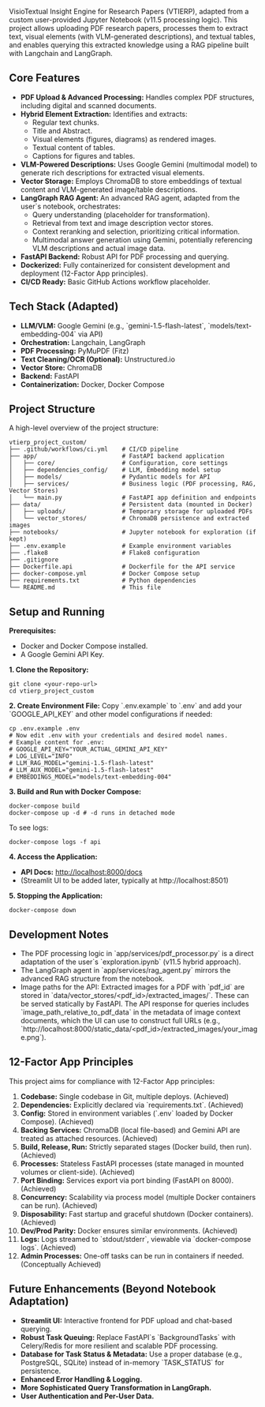VisioTextual Insight Engine for Research Papers (VTIERP), adapted from a custom user-provided Jupyter Notebook (v11.5 processing logic). This project allows uploading PDF research papers, processes them to extract text, visual elements (with VLM-generated descriptions), and textual tables, and enables querying this extracted knowledge using a RAG pipeline built with Langchain and LangGraph.

## Core Features

*   **PDF Upload &amp; Advanced Processing:** Handles complex PDF structures, including digital and scanned documents.
*   **Hybrid Element Extraction:** Identifies and extracts:
    *   Regular text chunks.
    *   Title and Abstract.
    *   Visual elements (figures, diagrams) as rendered images.
    *   Textual content of tables.
    *   Captions for figures and tables.
*   **VLM-Powered Descriptions:** Uses Google Gemini (multimodal model) to generate rich descriptions for extracted visual elements.
*   **Vector Storage:** Employs ChromaDB to store embeddings of textual content and VLM-generated image/table descriptions.
*   **LangGraph RAG Agent:** An advanced RAG agent, adapted from the user&grave;s notebook, orchestrates:
    *   Query understanding (placeholder for transformation).
    *   Retrieval from text and image description vector stores.
    *   Context reranking and selection, prioritizing critical information.
    *   Multimodal answer generation using Gemini, potentially referencing VLM descriptions and actual image data.
*   **FastAPI Backend:** Robust API for PDF processing and querying.
*   **Dockerized:** Fully containerized for consistent development and deployment (12-Factor App principles).
*   **CI/CD Ready:** Basic GitHub Actions workflow placeholder.

## Tech Stack (Adapted)

*   **LLM/VLM:** Google Gemini (e.g., &grave;gemini-1.5-flash-latest&grave;, &grave;models/text-embedding-004&grave; via API)
*   **Orchestration:** Langchain, LangGraph
*   **PDF Processing:** PyMuPDF (Fitz)
*   **Text Cleaning/OCR (Optional):** Unstructured.io
*   **Vector Store:** ChromaDB
*   **Backend:** FastAPI
*   **Containerization:** Docker, Docker Compose

## Project Structure

A high-level overview of the project structure:

    vtierp_project_custom/
    ├── .github/workflows/ci.yml    # CI/CD pipeline
    ├── app/                        # FastAPI backend application
    │   ├── core/                   # Configuration, core settings
    │   ├── dependencies_config/    # LLM, Embedding model setup
    │   ├── models/                 # Pydantic models for API
    │   ├── services/               # Business logic (PDF processing, RAG, Vector Stores)
    │   └── main.py                 # FastAPI app definition and endpoints
    ├── data/                       # Persistent data (mounted in Docker)
    │   ├── uploads/                # Temporary storage for uploaded PDFs
    │   └── vector_stores/          # ChromaDB persistence and extracted images
    ├── notebooks/                  # Jupyter notebook for exploration (if kept)
    ├── .env.example                # Example environment variables
    ├── .flake8                     # Flake8 configuration
    ├── .gitignore
    ├── Dockerfile.api              # Dockerfile for the API service
    ├── docker-compose.yml          # Docker Compose setup
    ├── requirements.txt            # Python dependencies
    └── README.md                   # This file

## Setup and Running

**Prerequisites:**
*   Docker and Docker Compose installed.
*   A Google Gemini API Key.

**1. Clone the Repository:**

    git clone <your-repo-url>
    cd vtierp_project_custom

**2. Create Environment File:**
   Copy &grave;.env.example&grave; to &grave;.env&grave; and add your &grave;GOOGLE_API_KEY&grave; and other model configurations if needed:

    cp .env.example .env
    # Now edit .env with your credentials and desired model names.
    # Example content for .env:
    # GOOGLE_API_KEY="YOUR_ACTUAL_GEMINI_API_KEY"
    # LOG_LEVEL="INFO"
    # LLM_RAG_MODEL="gemini-1.5-flash-latest"
    # LLM_AUX_MODEL="gemini-1.5-flash-latest"
    # EMBEDDINGS_MODEL="models/text-embedding-004"

**3. Build and Run with Docker Compose:**

    docker-compose build
    docker-compose up -d # -d runs in detached mode

   To see logs:

    docker-compose logs -f api

**4. Access the Application:**
   *   **API Docs:** [http://localhost:8000/docs](http://localhost:8000/docs)
   *   (Streamlit UI to be added later, typically at http://localhost:8501)

**5. Stopping the Application:**

    docker-compose down

## Development Notes

*   The PDF processing logic in &grave;app/services/pdf_processor.py&grave; is a direct adaptation of the user&grave;s &grave;exploration.ipynb&grave; (v11.5 hybrid approach).
*   The LangGraph agent in &grave;app/services/rag_agent.py&grave; mirrors the advanced RAG structure from the notebook.
*   Image paths for the API: Extracted images for a PDF with &grave;pdf_id&grave; are stored in &grave;data/vector_stores/<pdf_id>/extracted_images/&grave;. These can be served statically by FastAPI. The API response for queries includes &grave;image_path_relative_to_pdf_data&grave; in the metadata of image context documents, which the UI can use to construct full URLs (e.g., &grave;http://localhost:8000/static_data/<pdf_id>/extracted_images/your_image.png&grave;).

## 12-Factor App Principles

This project aims for compliance with 12-Factor App principles:
1.  **Codebase:** Single codebase in Git, multiple deploys. (Achieved)
2.  **Dependencies:** Explicitly declared via &grave;requirements.txt&grave;. (Achieved)
3.  **Config:** Stored in environment variables (&grave;.env&grave; loaded by Docker Compose). (Achieved)
4.  **Backing Services:** ChromaDB (local file-based) and Gemini API are treated as attached resources. (Achieved)
5.  **Build, Release, Run:** Strictly separated stages (Docker build, then run). (Achieved)
6.  **Processes:** Stateless FastAPI processes (state managed in mounted volumes or client-side). (Achieved)
7.  **Port Binding:** Services export via port binding (FastAPI on 8000). (Achieved)
8.  **Concurrency:** Scalability via process model (multiple Docker containers can be run). (Achieved)
9.  **Disposability:** Fast startup and graceful shutdown (Docker containers). (Achieved)
10. **Dev/Prod Parity:** Docker ensures similar environments. (Achieved)
11. **Logs:** Logs streamed to &grave;stdout/stderr&grave;, viewable via &grave;docker-compose logs&grave;. (Achieved)
12. **Admin Processes:** One-off tasks can be run in containers if needed. (Conceptually Achieved)

## Future Enhancements (Beyond Notebook Adaptation)

*   **Streamlit UI:** Interactive frontend for PDF upload and chat-based querying.
*   **Robust Task Queuing:** Replace FastAPI&grave;s &grave;BackgroundTasks&grave; with Celery/Redis for more resilient and scalable PDF processing.
*   **Database for Task Status &amp; Metadata:** Use a proper database (e.g., PostgreSQL, SQLite) instead of in-memory &grave;TASK_STATUS&grave; for persistence.
*   **Enhanced Error Handling &amp; Logging.**
*   **More Sophisticated Query Transformation in LangGraph.**
*   **User Authentication and Per-User Data.**
